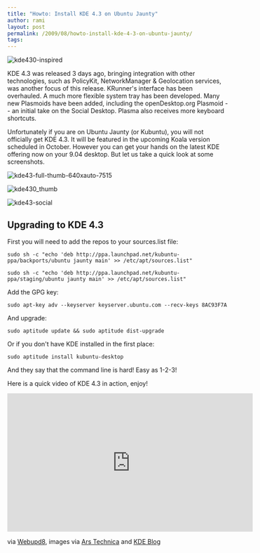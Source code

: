```yaml
---
title: "Howto: Install KDE 4.3 on Ubuntu Jaunty"
author: rami
layout: post
permalink: /2009/08/howto-install-kde-4-3-on-ubuntu-jaunty/
tags: 
---
```


![kde430-inspired]({filename}/images/kde430-inspired.png)

KDE 4.3 was released 3 days ago, bringing integration with other technologies, such as PolicyKit, NetworkManager & Geolocation services, was another focus of this release. KRunner's interface has been overhauled. A much more flexible system tray has been developed. Many new Plasmoids have been added, including the openDesktop.org Plasmoid -- an initial take on the Social Desktop. Plasma also receives more keyboard shortcuts.

Unfortunately if you are on Ubuntu Jaunty (or Kubuntu), you will not officially get KDE 4.3\. It will be featured in the upcoming Koala version scheduled in October. However you can get your hands on the latest KDE offering now on your 9.04 desktop. But let us take a quick look at some screenshots.

![kde43-full-thumb-640xauto-7515]({filename}/images/kde43-full-thumb-640xauto-7515.png)

![kde430_thumb]({filename}/images/kde430_thumb.png)

![kde43-social]({filename}/images/kde43-social.png)

## Upgrading to KDE 4.3

First you will need to add the repos to your sources.list file: 

	sudo sh -c "echo 'deb http://ppa.launchpad.net/kubuntu-ppa/backports/ubuntu jaunty main' >> /etc/apt/sources.list" 

	sudo sh -c "echo 'deb http://ppa.launchpad.net/kubuntu-ppa/staging/ubuntu jaunty main' >> /etc/apt/sources.list"

Add the GPG key: 

	sudo apt-key adv --keyserver keyserver.ubuntu.com --recv-keys 8AC93F7A
	
And upgrade: 

	sudo aptitude update && sudo aptitude dist-upgrade

Or if you don't have KDE installed in the first place:

	sudo aptitude install kubuntu-desktop

And they say that the command line is hard! Easy as 1-2-3!

Here is a quick video of KDE 4.3 in action, enjoy!

<iframe width="560" height="315" src="https://www.youtube.com/embed/kmMdm9liMn4" frameborder="0" allowfullscreen></iframe>

via [Webupd8](http://webupd8.blogspot.com/2009/08/install-kde-43-in-ubuntu-jaunty-904.html), images via [Ars Technica](http://arstechnica.com/open-source/reviews/2009/08/hands-on-kde-43-delivers-a-social-desktop.ars) and [KDE Blog](http://dot.kde.org/2009/08/04/kde-430-released-caizen)

